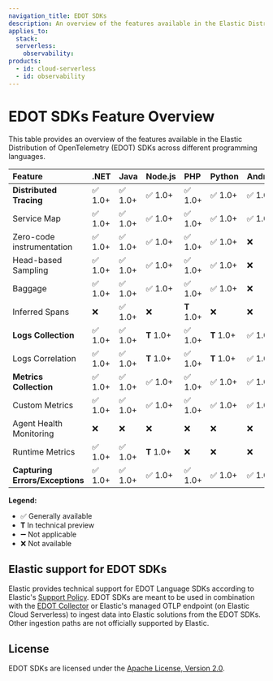 ```yaml
---
navigation_title: EDOT SDKs
description: An overview of the features available in the Elastic Distribution of OpenTelemetry (EDOT) SDKs for various languages.
applies_to:
  stack:
  serverless:
    observability:
products:
  - id: cloud-serverless
  - id: observability
---
```


# EDOT SDKs Feature Overview

This table provides an overview of the features available in the Elastic Distribution of OpenTelemetry (EDOT) SDKs across different programming languages.

| Feature                       | .NET   | Java   | Node.js | PHP    | Python | Android | iOS    |
| :---------------------------- | :----- | :----- | :------ | :----- | :----- | :------ | :----- |
| **Distributed Tracing**       | ✅ 1.0+ | ✅ 1.0+ | ✅ 1.0+  | ✅ 1.0+ | ✅ 1.0+ | ✅ 1.0+  | ✅ 1.0+ |
| Service Map                   | ✅ 1.0+ | ✅ 1.0+ | ✅ 1.0+  | ✅ 1.0+ | ✅ 1.0+ | ✅ 1.0+  | ✅ v1.0+ |
| Zero-code instrumentation     | ✅ 1.0+ | ✅ 1.0+ | ✅ 1.0+  | ✅ 1.0+ | ✅ 1.0+ | ❌      | ❌      |
| Head-based Sampling         | ✅ 1.0+ | ✅ 1.0+ | ✅ 1.0+  | ✅ 1.0+ | ✅ 1.0+ | ❌      | ✅ v1.0+ |
| Baggage                       | ✅ 1.0+ | ✅ 1.0+ | ✅ 1.0+  | ✅ 1.0+ | ✅ 1.0+ | ❌      | ✅ v1.0+ |
| Inferred Spans                | ❌      | ✅ 1.0+ | ❌      | 𝐓 1.0+ | ❌      | ❌      | ❌      |
| **Logs Collection**           | ✅ 1.0+ | ✅ 1.0+ | 𝐓 1.0+  | ✅ 1.0+ | 𝐓 1.0+ | ✅ 1.0+  | ✅ v1.0+ |
| Logs Correlation              | ✅ 1.0+ | ✅ 1.0+ | 𝐓 1.0+  | ✅ 1.0+ | 𝐓 1.0+ | ✅ 1.0+  | ✅ v1.0+ |
| **Metrics Collection**        | ✅ 1.0+ | ✅ 1.0+ | ✅ 1.0+  | ✅ 1.0+ | ✅ 1.0+ | ✅ 1.0+  | 𝐓 v0.7+ |
| Custom Metrics                | ✅ 1.0+ | ✅ 1.0+ | ✅ 1.0+  | ✅ 1.0+ | ✅ 1.0+ | ✅ 1.0+  | 𝐓 v0.7+ |
| Agent Health Monitoring       | ❌      | ❌      | ❌      | ❌      | ❌      | ❌      | ❌      |
| Runtime Metrics               | ✅ 1.0+ | ✅ 1.0+ | 𝐓 1.0+  | ❌      | ❌      | ❌      | ❌      |
| **Capturing Errors/Exceptions** | ✅ 1.0+ | ✅ 1.0+ | ✅ 1.0+  | ✅ 1.0+ | ✅ 1.0+ | ✅ 1.0+  | ✅ v1.0+ |

**Legend:**

*   ✅ Generally available
*   𝐓 In technical preview
*   ➖ Not applicable
*   ❌ Not available

## Elastic support for EDOT SDKs

Elastic provides technical support for EDOT Language SDKs according to Elastic's [Support Policy](https://www.elastic.co/support_policy). EDOT SDKs are meant to be used in combination with the [EDOT Collector](../edot-collector/index.md) or Elastic's managed OTLP endpoint (on Elastic Cloud Serverless) to ingest data into Elastic solutions from the EDOT SDKs. Other ingestion paths are not officially supported by Elastic.

## License

EDOT SDKs are licensed under the [Apache License, Version 2.0](https://www.apache.org/licenses/LICENSE-2.0).
